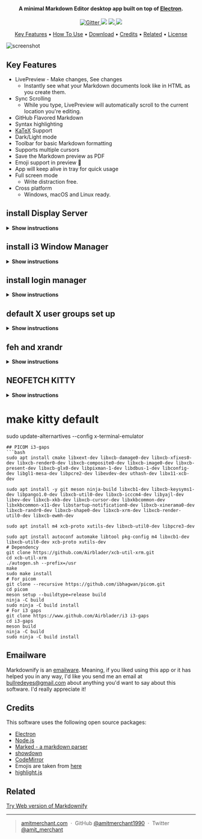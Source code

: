 
<h4 align="center">A minimal Markdown Editor desktop app built on top of <a href="http://electron.atom.io" target="_blank">Electron</a>.</h4>

<p align="center">
  <a href="https://badge.fury.io/js/electron-markdownify">
    <img src="https://badge.fury.io/js/electron-markdownify.svg"
         alt="Gitter">
  </a>
  <a href="https://gitter.im/amitmerchant1990/electron-markdownify"><img src="https://badges.gitter.im/amitmerchant1990/electron-markdownify.svg"></a>
  <a href="https://saythanks.io/to/bullredeyes@gmail.com">
      <img src="https://img.shields.io/badge/SayThanks.io-%E2%98%BC-1EAEDB.svg">
  </a>
  <a href="https://www.paypal.me/AmitMerchant">
    <img src="https://img.shields.io/badge/$-donate-ff69b4.svg?maxAge=2592000&amp;style=flat">
  </a>
</p>

<p align="center">
  <a href="#key-features">Key Features</a> •
  <a href="#how-to-use">How To Use</a> •
  <a href="#download">Download</a> •
  <a href="#credits">Credits</a> •
  <a href="#related">Related</a> •
  <a href="#license">License</a>
</p>

![screenshot](https://raw.githubusercontent.com/amitmerchant1990/electron-markdownify/master/app/img/markdownify.gif)

## Key Features

* LivePreview - Make changes, See changes
  - Instantly see what your Markdown documents look like in HTML as you create them.
* Sync Scrolling
  - While you type, LivePreview will automatically scroll to the current location you're editing.
* GitHub Flavored Markdown  
* Syntax highlighting
* [KaTeX](https://khan.github.io/KaTeX/) Support
* Dark/Light mode
* Toolbar for basic Markdown formatting
* Supports multiple cursors
* Save the Markdown preview as PDF
* Emoji support in preview :tada:
* App will keep alive in tray for quick usage
* Full screen mode
  - Write distraction free.
* Cross platform
  - Windows, macOS and Linux ready.

## install Display Server

<details><summary><b>Show instructions</b></summary>
```bash
sudo apt update
sudo apt install xorg xinit x11-xserver-utils
```
</details>

## install i3 Window Manager

<details><summary><b>Show instructions</b></summary>
```bash
sudo apt install i3
```
## start GUI
edit xinitrc
```bash
nano ~/.xinitrc:
```
```bash
exec i3
```
now start i3 using
```bash
startx
```

>if you're using LightDM, you can completely skip exec i3 (or any WM) in your ~/.xinitrc.
</details>



## install login manager


<details><summary><b>Show instructions</b></summary>
```bash
sudo apt install lightdm
sudo systemctl enable lightdm
```
Confirm the i3 session file exists:
```bash
ls /usr/share/xsessions/i3.desktop
```
```bash
[Desktop Entry]
Name=i3
Comment=Dynamic window manager
Exec=i3
Type=Application
```
>**if not then create**

>How LightDM Works:

>LightDM is a display manager — it provides a login screen (greeter).

>It doesn't use ~/.xinitrc or startx.

>Instead, it uses .desktop files in /usr/share/xsessions/ to launch desktop environments or window managers.

</details>



## default X user groups set up

<details><summary><b>Show instructions</b></summary>
>When you install a minimal OS like Ubuntu Server, it doesn’t automatically put your user into groups that give permission to use hardware devices like the graphics card, keyboard, and mouse under X11 or Wayland.

>These groups are essential for running a graphical environment properly.

Check Your Groups
```bash
groups
#You should see something like:
yourusername : yourusername sudo
```
If video, input, etc. are missing, add them like this:
```bash
sudo usermod -aG video,input,audio,render yourusername
sudo reboot
```
</details>


## feh and xrandr

<details><summary><b>Show instructions</b></summary>
EDIT -> .config/i3/config :

```bash
# for wallpaper
exec_always --no-startup-id feh --bg-fill /home/anime.jpg
# FOR RESOLATION
xrandr 
xrandr --output Virtual1 --mode 1920x1080
```

> **Note**
> If you're using Linux Bash for Windows, [see this guide](https://www.howtogeek.com/261575/how-to-run-graphical-linux-desktop-applications-from-windows-10s-bash-shell/) or use `node` from the command prompt.
</details>



## NEOFETCH KITTY


<details><summary><b>Show instructions</b></summary>
```bash
sudo apt install neofetch

sudo apt install kitty
</details>



# make kitty default
sudo update-alternartives --config x-terminal-emulator
```
## PICOM i3-gaps
```bash
sudo apt install cmake libxext-dev libxcb-damage0-dev libxcb-xfixes0-dev libxcb-render0-dev libxcb-composite0-dev libxcb-image0-dev libxcb-present-dev libxcb-glx0-dev libpixman-1-dev libdbus-1-dev libconfig-dev libgl1-mesa-dev libpcre2-dev libevdev-dev uthash-dev libx11-xcb-dev

sudo apt install -y git meson ninja-build libxcb1-dev libxcb-keysyms1-dev libpango1.0-dev libxcb-util0-dev libxcb-icccm4-dev libyajl-dev libev-dev libxcb-xkb-dev libxcb-cursor-dev libxkbcommon-dev libxkbcommon-x11-dev libstartup-notification0-dev libxcb-xinerama0-dev libxcb-randr0-dev libxcb-shape0-dev libxcb-xrm-dev libxcb-render-util0-dev libxcb-ewmh-dev

sudo apt install m4 xcb-proto xutils-dev libxcb-util0-dev libpcre3-dev

sudo apt install autoconf automake libtool pkg-config m4 libxcb1-dev libxcb-util0-dev xcb-proto xutils-dev
# Dependency
git clone https://github.com/Airblader/xcb-util-xrm.git 
cd xcb-util-xrm 
./autogen.sh --prefix=/usr 
make 
sudo make install
# For picom
git clone --recursive https://github.com/ibhagwan/picom.git 
cd picom
meson setup --buildtype=release build 
ninja -C build 
sudo ninja -C build install
# For i3 gaps
git clone https://www.github.com/Airblader/i3 i3-gaps 
cd i3-gaps 
meson build 
ninja -C build 
sudo ninja -C build install
```

</details>

## Emailware

Markdownify is an [emailware](https://en.wiktionary.org/wiki/emailware). Meaning, if you liked using this app or it has helped you in any way, I'd like you send me an email at <bullredeyes@gmail.com> about anything you'd want to say about this software. I'd really appreciate it!

## Credits

This software uses the following open source packages:

- [Electron](http://electron.atom.io/)
- [Node.js](https://nodejs.org/)
- [Marked - a markdown parser](https://github.com/chjj/marked)
- [showdown](http://showdownjs.github.io/showdown/)
- [CodeMirror](http://codemirror.net/)
- Emojis are taken from [here](https://github.com/arvida/emoji-cheat-sheet.com)
- [highlight.js](https://highlightjs.org/)

## Related

[Try Web version of Markdownify](https://notepad.js.org/markdown-editor/)

---

> [amitmerchant.com](https://www.amitmerchant.com) &nbsp;&middot;&nbsp;
> GitHub [@amitmerchant1990](https://github.com/amitmerchant1990) &nbsp;&middot;&nbsp;
> Twitter [@amit_merchant](https://twitter.com/amit_merchant)
